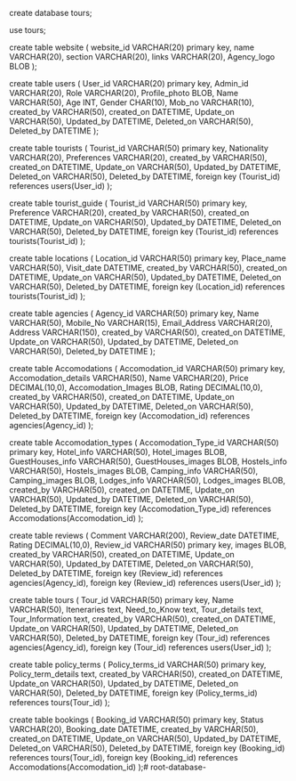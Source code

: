 create database tours;

use tours;

create table website (
website_id VARCHAR(20) primary key,
name VARCHAR(20),
section VARCHAR(20),
links VARCHAR(20),
Agency_logo BLOB
);

create table users (
User_id VARCHAR(20) primary key,
Admin_id VARCHAR(20),
Role VARCHAR(20),
Profile_photo BLOB,
Name VARCHAR(50),
Age INT,
Gender CHAR(10),
Mob_no VARCHAR(10),
created_by VARCHAR(50),
created_on DATETIME,
Update_on VARCHAR(50),
Updated_by DATETIME,
Deleted_on VARCHAR(50),
Deleted_by DATETIME
);

create table tourists (
Tourist_id VARCHAR(50) primary key,
Nationality VARCHAR(20),
Preferences VARCHAR(20),
created_by VARCHAR(50),
created_on DATETIME,
Update_on VARCHAR(50),
Updated_by DATETIME,
Deleted_on VARCHAR(50),
Deleted_by DATETIME,
foreign key (Tourist_id) references users(User_id)
);

create table tourist_guide (
Tourist_id VARCHAR(50) primary key,
Preference VARCHAR(20),
created_by VARCHAR(50),
created_on DATETIME,
Update_on VARCHAR(50),
Updated_by DATETIME,
Deleted_on VARCHAR(50),
Deleted_by DATETIME,
foreign key (Tourist_id) references tourists(Tourist_id)
);

create table locations (
Location_id VARCHAR(50) primary key,
Place_name VARCHAR(50),
Visit_date DATETIME,
created_by VARCHAR(50),
created_on DATETIME,
Update_on VARCHAR(50),
Updated_by DATETIME,
Deleted_on VARCHAR(50),
Deleted_by DATETIME,
foreign key (Location_id) references tourists(Tourist_id)
);

create table agencies (
Agency_id VARCHAR(50) primary key,
Name VARCHAR(50),
Mobile_No VARCHAR(15),
Email_Address VARCHAR(20),
Address VARCHAR(150),
created_by VARCHAR(50),
created_on DATETIME,
Update_on VARCHAR(50),
Updated_by DATETIME,
Deleted_on VARCHAR(50),
Deleted_by DATETIME
);

create table Accomodations (
Accomodation_id VARCHAR(50) primary key,
Accomodation_details VARCHAR(50),
Name VARCHAR(20),
Price DECIMAL(10,0),
Accomodation_Images BLOB,
Rating DECIMAL(10,0),
created_by VARCHAR(50),
created_on DATETIME,
Update_on VARCHAR(50),
Updated_by DATETIME,
Deleted_on VARCHAR(50),
Deleted_by DATETIME,
foreign key (Accomodation_id) references agencies(Agency_id)
);

create table Accomodation_types (
Accomodation_Type_id VARCHAR(50) primary key,
Hotel_info VARCHAR(50),
Hotel_images BLOB,
GuestHouses_info VARCHAR(50),
GuestHouses_images BLOB,
Hostels_info VARCHAR(50),
Hostels_images BLOB,
Camping_info VARCHAR(50),
Camping_images BLOB,
Lodges_info VARCHAR(50),
Lodges_images BLOB,
created_by VARCHAR(50),
created_on DATETIME,
Update_on VARCHAR(50),
Updated_by DATETIME,
Deleted_on VARCHAR(50),
Deleted_by DATETIME,
foreign key (Accomodation_Type_id) references Accomodations(Accomodation_id)
);

create table reviews (
Comment VARCHAR(200),
Review_date DATETIME,
Rating DECIMAL(10,0),
Review_id VARCHAR(50) primary key,
images BLOB,
created_by VARCHAR(50),
created_on DATETIME,
Update_on VARCHAR(50),
Updated_by DATETIME,
Deleted_on VARCHAR(50),
Deleted_by DATETIME,
foreign key (Review_id) references agencies(Agency_id),
foreign key (Review_id) references users(User_id)
);

create table tours (
Tour_id VARCHAR(50) primary key,
Name VARCHAR(50),
Iteneraries text,
Need_to_Know text,
Tour_details text,
Tour_Information text,
created_by VARCHAR(50),
created_on DATETIME,
Update_on VARCHAR(50),
Updated_by DATETIME,
Deleted_on VARCHAR(50),
Deleted_by DATETIME,
foreign key (Tour_id) references agencies(Agency_id),
foreign key (Tour_id) references users(User_id)
);

create table policy_terms (
Policy_terms_id VARCHAR(50) primary key,
Policy_term_details text,
created_by VARCHAR(50),
created_on DATETIME,
Update_on VARCHAR(50),
Updated_by DATETIME,
Deleted_on VARCHAR(50),
Deleted_by DATETIME,
foreign key (Policy_terms_id) references tours(Tour_id)
);

create table bookings (
Booking_id VARCHAR(50) primary key,
Status VARCHAR(20),
Booking_date DATETIME,
created_by VARCHAR(50),
created_on DATETIME,
Update_on VARCHAR(50),
Updated_by DATETIME,
Deleted_on VARCHAR(50),
Deleted_by DATETIME,
foreign key (Booking_id) references tours(Tour_id),
foreign key (Booking_id) references Accomodations(Accomodation_id)
);# root-database-
